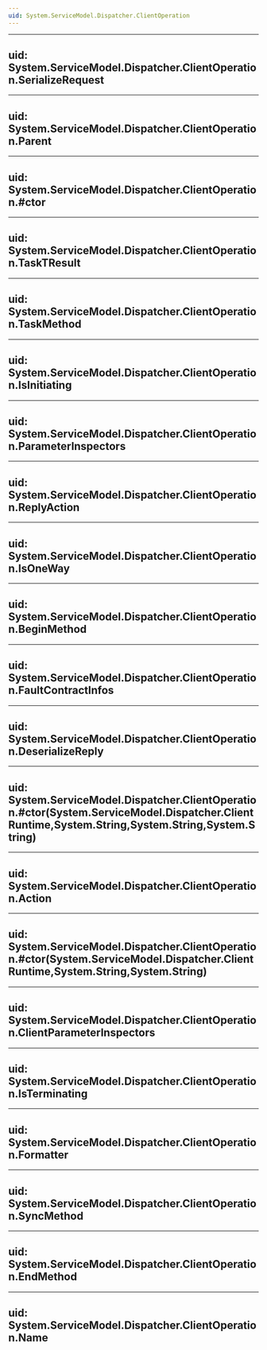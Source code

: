 ```yaml
---
uid: System.ServiceModel.Dispatcher.ClientOperation
---
```


---
uid: System.ServiceModel.Dispatcher.ClientOperation.SerializeRequest
---

---
uid: System.ServiceModel.Dispatcher.ClientOperation.Parent
---

---
uid: System.ServiceModel.Dispatcher.ClientOperation.#ctor
---

---
uid: System.ServiceModel.Dispatcher.ClientOperation.TaskTResult
---

---
uid: System.ServiceModel.Dispatcher.ClientOperation.TaskMethod
---

---
uid: System.ServiceModel.Dispatcher.ClientOperation.IsInitiating
---

---
uid: System.ServiceModel.Dispatcher.ClientOperation.ParameterInspectors
---

---
uid: System.ServiceModel.Dispatcher.ClientOperation.ReplyAction
---

---
uid: System.ServiceModel.Dispatcher.ClientOperation.IsOneWay
---

---
uid: System.ServiceModel.Dispatcher.ClientOperation.BeginMethod
---

---
uid: System.ServiceModel.Dispatcher.ClientOperation.FaultContractInfos
---

---
uid: System.ServiceModel.Dispatcher.ClientOperation.DeserializeReply
---

---
uid: System.ServiceModel.Dispatcher.ClientOperation.#ctor(System.ServiceModel.Dispatcher.ClientRuntime,System.String,System.String,System.String)
---

---
uid: System.ServiceModel.Dispatcher.ClientOperation.Action
---

---
uid: System.ServiceModel.Dispatcher.ClientOperation.#ctor(System.ServiceModel.Dispatcher.ClientRuntime,System.String,System.String)
---

---
uid: System.ServiceModel.Dispatcher.ClientOperation.ClientParameterInspectors
---

---
uid: System.ServiceModel.Dispatcher.ClientOperation.IsTerminating
---

---
uid: System.ServiceModel.Dispatcher.ClientOperation.Formatter
---

---
uid: System.ServiceModel.Dispatcher.ClientOperation.SyncMethod
---

---
uid: System.ServiceModel.Dispatcher.ClientOperation.EndMethod
---

---
uid: System.ServiceModel.Dispatcher.ClientOperation.Name
---

